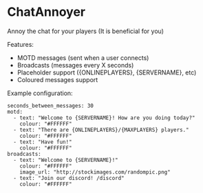 # ChatAnnoyer
Annoy the chat for your players (It is beneficial for you)

Features:
  - MOTD messages (sent when a user connects)
  - Broadcasts (messages every X seconds)
  - Placeholder support ({ONLINEPLAYERS}, {SERVERNAME}, etc)
  - Coloured messages support

Example configuration:
```
seconds_between_messages: 30
motd:
  - text: "Welcome to {SERVERNAME}! How are you doing today?"
    colour: "#FFFFFF"
  - text: "There are {ONLINEPLAYERS}/{MAXPLAYERS} players."
    colour: "#FFFFFF"
  - text: "Have fun!"
    colour: "#FFFFFF"
broadcasts:
  - text: "Welcome to {SERVERNAME}!"
    colour: "#FFFFFF"
    image_url: "http://stockimages.com/randompic.png"
  - text: "Join our discord! /discord"
    colour: "#FFFFFF"
```

